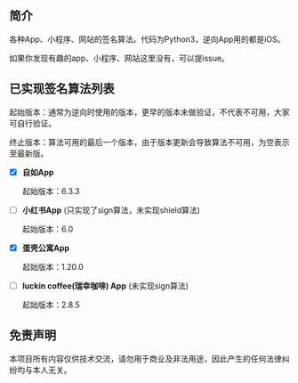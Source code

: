 ## 简介
各种App、小程序、网站的签名算法。代码为Python3，逆向App用的都是iOS。

如果你发现有趣的app、小程序、网站这里没有，可以提issue。



## 已实现签名算法列表
起始版本：通常为逆向时使用的版本，更早的版本未做验证，不代表不可用，大家可自行验证。

终止版本：算法可用的最后一个版本，由于版本更新会导致算法不可用，为空表示至最新版。

- [x] **自如App** 
    
    起始版本：6.3.3
    
- [ ] **小红书App** (只实现了sign算法，未实现shield算法)
    
    起始版本：6.0
    
- [x] **蛋壳公寓App** 
    
    起始版本：1.20.0

- [ ] **luckin coffee(瑞幸咖啡) App** (未实现sign算法)
    
    起始版本：2.8.5

## 免责声明
本项目所有内容仅供技术交流，请勿用于商业及非法用途，因此产生的任何法律纠纷均与本人无关。